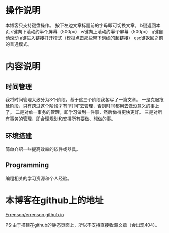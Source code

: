 # 操作说明
本博客只支持键盘操作。
按下左边文章标题前的字母即可切换文章。
b键返回本页
s键向下滚动约半个屏幕（500px）
w键向上滚动约半个屏幕（500px）
g键自动滚动
a键进入链接打开模式（模拟点击那些带下划线的超链接）
esc键返回之前的普通模式。

# 内容说明
## 时间管理
我将时间管理大致分为3个阶段，基于这三个阶段我各写了一篇文章。
一是克服拖延阶段，只有跨过这个阶段才有“时间”去管理，否则时间都用去做没意义的事上了。
二是对单一事务的管理，即学习做到一件事，然后做得更快更好。
三是对所有事务的管理，即合理规划和安排所有要做、想做的事。
## 环境搭建
简单介绍一些提高效率的软件或器具。
## Programming
编程相关的学习资源和个人经验。

# 本博客在github上的地址
[Errenson/errenson.github.io](https://github.com/Errenson/errenson.github.io)

PS:由于搭建在github的静态页面上，所以不支持直接收藏文章（会出现404）。
